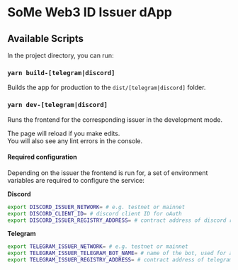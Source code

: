 # SoMe Web3 ID Issuer dApp

## Available Scripts

In the project directory, you can run:

### `yarn build-[telegram|discord]`

Builds the app for production to the `dist/[telegram|discord]` folder.

### `yarn dev-[telegram|discord]`

Runs the frontend for the corresponding issuer in the development mode.

The page will reload if you make edits.\
You will also see any lint errors in the console.

#### Required configuration

Depending on the issuer the frontend is run for, a set of environment variables are required to configure the service:

**Discord**

```bash
export DISCORD_ISSUER_NETWORK= # e.g. testnet or mainnet
export DISCORD_CLIENT_ID= # discord client ID for oAuth
export DISCORD_ISSUER_REGISTRY_ADDRESS= # contract address of discord registry contract
```

**Telegram**

```bash
export TELEGRAM_ISSUER_NETWORK= # e.g. testnet or mainnet
export TELEGRAM_ISSUER_TELEGRAM_BOT_NAME= # name of the bot, used for authentication
export TELEGRAM_ISSUER_REGISTRY_ADDRESS= # contract address of telegram registry contract
```
